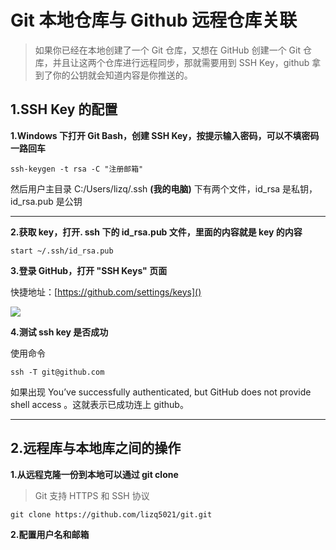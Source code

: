 # Git 本地仓库与 Github 远程仓库关联

> 如果你已经在本地创建了一个 Git 仓库，又想在 GitHub 创建一个 Git 仓库，并且让这两个仓库进行远程同步，那就需要用到 SSH Key，github 拿到了你的公钥就会知道内容是你推送的。

## 1.SSH Key 的配置

**1.Windows 下打开 Git Bash，创建 SSH Key，按提示输入密码，可以不填密码一路回车**

~~~ 
ssh-keygen -t rsa -C "注册邮箱"
~~~

然后用户主目录 C:/Users/lizq/.ssh **(我的电脑)** 下有两个文件，id_rsa 是私钥，id_rsa.pub 是公钥

***

**2.获取 key，打开. ssh 下的 id_rsa.pub 文件，里面的内容就是 key 的内容**

~~~ 
start ~/.ssh/id_rsa.pub
~~~



**3.登录 GitHub，打开 "SSH Keys" 页面**

快捷地址：[https://github.com/settings/keys]()

![](https://images2015.cnblogs.com/blog/446475/201512/446475-20151207095523105-1244401158.jpg)

**4.测试 ssh key 是否成功**

使用命令 

~~~ ssh -T git@github.com
ssh -T git@github.com
~~~

如果出现 You’ve successfully authenticated, but GitHub does not provide shell access 。这就表示已成功连上 github。

***



## 2.远程库与本地库之间的操作

**1.从远程克隆一份到本地可以通过 git clone**

> Git 支持 HTTPS 和 SSH 协议

~~~
git clone https://github.com/lizq5021/git.git
~~~

**2.配置用户名和邮箱**

